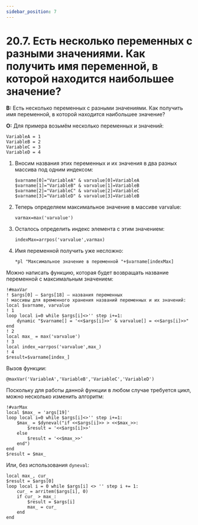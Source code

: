 ```yaml
---
sidebar_position: 7
---
```


# 20.7. Есть несколько переменных с разными значениями. Как получить имя переменной, в которой находится наибольшее значение?
<!-- [:faq_20_07] -->
**В:** Есть несколько переменных с разными значениями. Как получить имя переменной, в которой находится наибольшее значение?

**О:**
Для примера возьмём несколько переменных и значений:

```qsp
VariableA = 1
VariableB = 2
VariableC = 3
VariableD = 4
```

1. Вносим названия этих переменных и их значения в два разных массива под одним индексом:
	```qsp
	$varname[0]="VariableA" & varvalue[0]=VariableA
	$varname[1]="VariableB" & varvalue[1]=VariableB
	$varname[2]="VariableC" & varvalue[2]=VariableC
	$varname[3]="VariableD" & varvalue[3]=VariableВ
	```
2. Теперь определяем максимальное значение в массиве varvalue:
	```qsp
	varmax=max('varvalue')
	```
3. Осталось определить индекс элемента с этим значением:
	```qsp
	indexMax=arrpos('varvalue',varmax)
	```
4. Имя переменной получить уже несложно:
	```qsp
	*pl "Максимальное значение в переменной "+$varname[indexMax]
	```

Можно написать функцию, которая будет возвращать название переменной с максимальным значением:

```qsp
!#maxVar
! $args[0] — $args[18] — названия переменных
! массивы для временного хранения названий переменных и их значений:
local $varname, varvalue
! 1
loop local i=0 while $args[i]<>'' step i+=1:
	dynamic "$varname[] = '<<$args[i]>>' & varvalue[] = <<$args[i]>>"
end
! 2
local max_ = max('varvalue')
! 3
local index_=arrpos('varvalue',max_)
! 4
$result=$varname[index_]
```

Вызов функции:

```qsp
@maxVar('VariableA','VariableB','VariableC','VariableD')
```

Поскольку для работы данной функции в любом случае требуется цикл, можно несколько изменить алгоритм:

```qsp
!#varMax
local $max_ = 'args[19]'
loop local i=0 while $args[i]<>'' step i+=1:
	$max_ = $dyneval("if <<$args[i]>> > <<$max_>>:
		$result = '<<$args[i]>>'
	else
		$result = '<<$max_>>'
	end")
end
$result = $max_
```
Или, без использования `dyneval`:
```qsp
local max_, cur_
$result = $args[0]
loop local i = 0 while $args[i] <> '' step i += 1:
	cur_ = arritem($args[i], 0)
	if cur_ > max_:
		$result = $args[i]
		max_ = cur_
	end
end
```